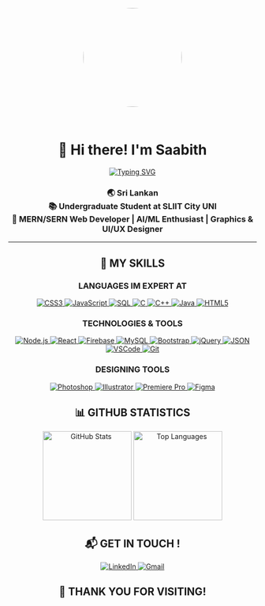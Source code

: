 <p align="center">
  <img align="center" style="border-radius: 50%; height: 200px; width: 200px;" src="https://media.giphy.com/avatars/mwooodward/cIe5MvDvX4Vc.gif" />
</p>
<br>
<h1 align="center"> 👋 Hi there! I'm Saabith </h1>

<p align="center">
  <a href="https://git.io/typing-svg"><img src="https://readme-typing-svg.demolab.com?font=Amaranth&weight=500&size=35&vCenter=true&pause=500&color=2E7EF7&width=435&lines=Welcome+To+My+Profile;++;I'm+a++Full-Stack+Developer,;Computer+Science+Student,;Active+Learner/Researcher,;Love+to+learn+new+stuffs..<3" alt="Typing SVG" /></a>
</p>

<h3 align="center">
  🌏 Sri Lankan <br> 
  📚 Undergraduate Student at SLIIT City UNI <br>
  🚀 MERN/SERN Web Developer | AI/ML Enthusiast | Graphics & UI/UX Designer <br>
</h3>

---

<h2 align="center">🚀 MY SKILLS </h2>

<h3 align="center">LANGUAGES IM EXPERT AT</h3>

<p align="center">
  <a href="https://www.w3.org/TR/CSS/#css" target="_blank" rel="noreferrer">
    <img src="https://img.shields.io/badge/CSS3-1572B6?style=flat&logo=css3&logoColor=white" alt="CSS3" style="margin: 0;" />
  </a>
  <a href="https://developer.mozilla.org/en-US/docs/Web/JavaScript" target="_blank" rel="noreferrer">
    <img src="https://img.shields.io/badge/JavaScript-F7DF1C?style=flat&logo=javascript&logoColor=black" alt="JavaScript" style="margin: 0;" />
  </a>
  <a href="https://www.mysql.com/" target="_blank" rel="noreferrer">
    <img src="https://img.shields.io/badge/SQL-4479A1?style=flat&logo=mysql&logoColor=white" alt="SQL" style="margin: 0;" />
  </a> <a href="https://docs.microsoft.com/en-us/cpp/?view=msvc-170" target="_blank" rel="noreferrer">
    <img src="https://img.shields.io/badge/C-A8B9CC?style=flat&logo=c&logoColor=white" alt="C" style="margin: 0;" />
  </a>
  <a href="https://docs.microsoft.com/en-us/cpp/?view=msvc-170" target="_blank" rel="noreferrer">
    <img src="https://img.shields.io/badge/C%2B%2B-F34B7F?style=flat&logo=c%2B%2B&logoColor=white" alt="C++" style="margin: 0;" />
  </a>
  <a href="https://www.oracle.com/java/" target="_blank" rel="noreferrer">
    <img src="https://img.shields.io/badge/Java-FE7A16?style=flat&logo=java&logoColor=white" alt="Java" style="margin: 0;" />
  </a>
  <a href="https://developer.mozilla.org/en-US/docs/Glossary/HTML5" target="_blank" rel="noreferrer">
    <img src="https://img.shields.io/badge/HTML5-E34F26?style=flat&logo=html5&logoColor=white" alt="HTML5" style="margin: 0;" />
  </a>
</p>

<h3 align="center">TECHNOLOGIES & TOOLS</h3>

<p align="center">
  <a href="https://nodejs.org/" target="_blank" rel="noreferrer">
    <img src="https://img.shields.io/badge/Node.js-8CC84C?style=flat&logo=node.js&logoColor=white" alt="Node.js" style="margin: 0;" />
  </a>
  <a href="https://reactjs.org/" target="_blank" rel="noreferrer">
    <img src="https://img.shields.io/badge/React-61DAFB?style=flat&logo=react&logoColor=black" alt="React" style="margin: 0;" />
  </a>
  <a href="https://firebase.google.com/" target="_blank" rel="noreferrer">
    <img src="https://img.shields.io/badge/Firebase-FFCA28?style=flat&logo=firebase&logoColor=black" alt="Firebase" style="margin: 0;" />
  </a>
  <a href="https://www.mysql.com/" target="_blank" rel="noreferrer">
    <img src="https://img.shields.io/badge/MySQL-4479A1?style=flat&logo=mysql&logoColor=white" alt="MySQL" style="margin: 0;" />
  </a>
  <a href="https://getbootstrap.com/" target="_blank" rel="noreferrer">
    <img src="https://img.shields.io/badge/Bootstrap-563D7C?style=flat&logo=bootstrap&logoColor=white" alt="Bootstrap" style="margin: 0;" />
  </a>
  <a href="https://jquery.com/" target="_blank" rel="noreferrer">
    <img src="https://img.shields.io/badge/jQuery-0769AD?style=flat&logo=jquery&logoColor=white" alt="jQuery" style="margin: 0;" />
  </a>
  <a href="https://www.json.org/json-en.html" target="_blank" rel="noreferrer">
    <img src="https://img.shields.io/badge/JSON-000000?style=flat&logo=json&logoColor=white" alt="JSON" style="margin: 0;" />
  </a>
  <a href="https://code.visualstudio.com/" target="_blank" rel="noreferrer">
    <img src="https://img.shields.io/badge/VSCode-007ACC?style=flat&logo=visual-studio-code&logoColor=white" alt="VSCode" style="margin: 0;" />
  </a>
  <a href="https://git-scm.com/" target="_blank" rel="noreferrer">
    <img src="https://img.shields.io/badge/Git-F05032?style=flat&logo=git&logoColor=white" alt="Git" style="margin: 0;" />
  </a>
</p>

<h3 align="center">DESIGNING TOOLS</h3>

<p align="center">
  <a href="https://www.adobe.com/uk/products/photoshop.html" target="_blank" rel="noreferrer">
    <img src="https://img.shields.io/badge/Photoshop-31A8FF?style=flat&logo=adobephotoshop&logoColor=white" alt="Photoshop" />
  </a>
  <a href="https://www.adobe.com/uk/products/illustrator.html" target="_blank" rel="noreferrer">
    <img src="https://img.shields.io/badge/Illustrator-FF9A00?style=flat&logo=adobeillustrator&logoColor=white" alt="Illustrator" />
  </a>
  <a href="https://www.adobe.com/uk/products/premiere.html" target="_blank" rel="noreferrer">
    <img src="https://img.shields.io/badge/Premiere%20Pro-FF6F00?style=flat&logo=adobepremierepro&logoColor=white" alt="Premiere Pro" />
  </a>
  <a href="https://www.figma.com/" target="_blank" rel="noreferrer">
    <img src="https://img.shields.io/badge/Figma-F24E1E?style=flat&logo=figma&logoColor=white" alt="Figma" />
  </a>
</p>

<h2 align="center">📊 GITHUB STATISTICS </h2>

<p align="center">
  <img height="180" src="https://github-readme-stats.vercel.app/api?username=Saabithsp&show_icons=true&count_private=true&theme=github_dark&hide_border=true&rank_icon=github&bg_color=00000000" alt="GitHub Stats" />
  <img height="180" src="https://github-readme-stats.vercel.app/api/top-langs/?username=Saabithsp&hide_border=true&theme=github_dark&bg_color=00000000" alt="Top Languages" />
</p>

<h2 align="center">📬 GET IN TOUCH !</h2>

<p align="center">
  <a href="https://www.linkedin.com/in/mohamed-saabith-5980a5223/" target="_blank" rel="noreferrer">
    <img src="https://img.shields.io/badge/LinkedIn-0A66C2?style=flat&logo=linkedin&logoColor=white" alt="LinkedIn" />
  </a>
  <a href="mailto:yourname@example.com" target="_blank" rel="noreferrer">
    <img src="https://img.shields.io/badge/Email-D14836?style=flat&logo=gmail&logoColor=white" alt="Gmail" />
  </a>
</p>



<h2 align="center">🙏 THANK YOU FOR VISITING!</h2>
